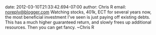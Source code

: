 date: 2012-03-10T21:33:42.694-07:00
author: Chris R
email: noreply@blogger.com
Watching stocks, 401k, ECT for several years now, the most beneficial investment I&#39;ve seen is just paying off existing debts. This has a much higher guaranteed return, and slowly frees up additional resources. Then you can get fancy. ~Chris R